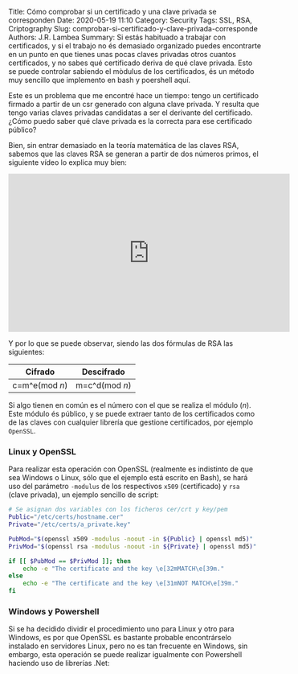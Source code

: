 Title: Cómo comprobar si un certificado y una clave privada se corresponden
Date: 2020-05-19 11:10
Category: Security
Tags: SSL, RSA, Criptography
Slug: comprobar-si-certificado-y-clave-privada-corresponde
Authors: J.R. Lambea
Summary: Si estás habituado a trabajar con certificados, y si el trabajo no és demasiado organizado puedes encontrarte en un punto en que tienes unas pocas claves privadas otros cuantos certificados, y no sabes qué certificado deriva de qué clave privada. Esto se puede controlar sabiendo el mòdulus de los certificados, és un método muy sencillo que implemento en bash y poershell aquí.

<!-- Modified: 2010-12-05 19:30 -->

Este es un problema que me encontré hace un tiempo: tengo un certificado firmado a partir de un csr generado con alguna clave privada. Y resulta que tengo varias claves privadas candidatas a ser el derivante del certificado. ¿Cómo puedo saber qué clave privada es la correcta para ese certificado público?

Bien, sin entrar demasiado en la teoría matemática de las claves RSA, sabemos que las claves RSA se generan a partir de dos números primos, el siguiente vídeo lo explica muy bien:

<center><iframe width="560" height="315" src="https://www.youtube-nocookie.com/embed/4zahvcJ9glg?controls=0" frameborder="0" allow="accelerometer; autoplay; encrypted-media; gyroscope; picture-in-picture" allowfullscreen></iframe></center>

Y por lo que se puede observar, siendo las dos fórmulas de RSA las siguientes:

| Cifrado | Descifrado |
|---|---|
| c=m^e(mod *n*) | m=c^d(mod *n*)|

Si algo tienen en común es el número con el que se realiza el módulo (*n*). Este módulo és público, y se puede extraer tanto de los certificados como de las claves con cualquier librería que gestione certificados, por ejemplo `OpenSSL`.

### Linux y OpenSSL

Para realizar esta operación con OpenSSL (realmente es indistinto de que sea Windows o Linux, sólo que el ejemplo está escrito en Bash), se hará uso del parámetro `-modulus` de los respectivos `x509` (certificado) y `rsa` (clave privada), un ejemplo sencillo de script:

```bash
# Se asignan dos variables con los ficheros cer/crt y key/pem
Public="/etc/certs/hostname.cer"
Private="/etc/certs/a_private.key"

PubMod="$(openssl x509 -modulus -noout -in ${Public} | openssl md5)"
PrivMod="$(openssl rsa -modulus -noout -in ${Private} | openssl md5)"

if [[ $PubMod == $PrivMod ]]; then
    echo -e "The certificate and the key \e[32mMATCH\e[39m."
else
    echo -e "The certificate and the key \e[31mNOT MATCH\e[39m."
fi
```

### Windows y Powershell

Si se ha decidido dividir el procedimiento uno para Linux y otro para Windows, es por que OpenSSL es bastante probable encontrárselo instalado en servidores Linux, pero no es tan frecuente en Windows, sin embargo, esta operación se puede realizar igualmente con Powershell haciendo uso de librerías .Net:

<!--

# http://www.nullskull.com/q/10052940/need-asymmetric--cryptapi-in-c-with-external-certificate-to-be-used-init.aspx
# https://sysadmins.lv/blog-en/digging-into-digital-signatures-part-2.aspx
# https://docs.microsoft.com/en-us/windows/win32/api/wincrypt/nf-wincrypt-cryptdecodeobject

-->
```